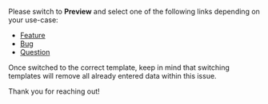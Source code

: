 Please switch to **Preview** and select one of the following links depending on your use-case:

* [Feature](?template=spec.md)
* [Bug](?template=bug.md)
* [Question](?template=question.md)

Once switched to the correct template, keep in mind that switching templates will remove all already entered data within this issue.

Thank you for reaching out!
